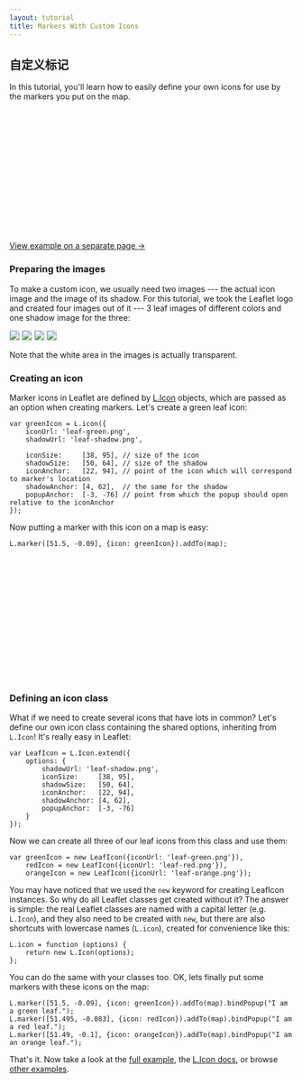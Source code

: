 ```yaml
---
layout: tutorial
title: Markers With Custom Icons
---
```


## 自定义标记

In this tutorial, you'll learn how to easily define your own icons for use by the markers you put on the map.

<div id="map" class="map" style="height: 220px"></div>

[View example on a separate page &rarr;](custom-icons-example.html)


### Preparing the images

To make a custom icon, we usually need two images --- the actual icon image and the image of its shadow. For this tutorial, we took the Leaflet logo and created four images out of it --- 3 leaf images of different colors and one shadow image for the three:

<p>
	<img style="border: 1px solid #ccc" src="../docs/images/leaf-green.png" />
	<img style="border: 1px solid #ccc" src="../docs/images/leaf-red.png" />
	<img style="border: 1px solid #ccc" src="../docs/images/leaf-orange.png" />
	<img style="border: 1px solid #ccc" src="../docs/images/leaf-shadow.png" />
</p>

Note that the white area in the images is actually transparent.

### Creating an icon

Marker icons in Leaflet are defined by [L.Icon](../reference.html#icon) objects, which are passed as an option when creating markers. Let's create a green leaf icon:

	var greenIcon = L.icon({
		iconUrl: 'leaf-green.png',
		shadowUrl: 'leaf-shadow.png',

		iconSize:     [38, 95], // size of the icon
		shadowSize:   [50, 64], // size of the shadow
		iconAnchor:   [22, 94], // point of the icon which will correspond to marker's location
		shadowAnchor: [4, 62],  // the same for the shadow
		popupAnchor:  [-3, -76] // point from which the popup should open relative to the iconAnchor
	});

Now putting a marker with this icon on a map is easy:

	L.marker([51.5, -0.09], {icon: greenIcon}).addTo(map);

<div id="map2" class="map" style="height: 220px"></div>

### Defining an icon class

What if we need to create several icons that have lots in common? Let's define our own icon class containing the shared options, inheriting from `L.Icon`! It's really easy in Leaflet:

	var LeafIcon = L.Icon.extend({
		options: {
			shadowUrl: 'leaf-shadow.png',
			iconSize:     [38, 95],
			shadowSize:   [50, 64],
			iconAnchor:   [22, 94],
			shadowAnchor: [4, 62],
			popupAnchor:  [-3, -76]
		}
	});

Now we can create all three of our leaf icons from this class and use them:

	var greenIcon = new LeafIcon({iconUrl: 'leaf-green.png'}),
		redIcon = new LeafIcon({iconUrl: 'leaf-red.png'}),
		orangeIcon = new LeafIcon({iconUrl: 'leaf-orange.png'});

You may have noticed that we used the `new` keyword for creating LeafIcon instances. So why do all Leaflet classes get created without it? The answer is simple: the real Leaflet classes are named with a capital letter (e.g. `L.Icon`), and they also need to be created with `new`, but there are also shortcuts with lowercase names (`L.icon`), created for convenience like this:

	L.icon = function (options) {
		return new L.Icon(options);
	};

You can do the same with your classes too. OK, lets finally put some markers with these icons on the map:

	L.marker([51.5, -0.09], {icon: greenIcon}).addTo(map).bindPopup("I am a green leaf.");
	L.marker([51.495, -0.083], {icon: redIcon}).addTo(map).bindPopup("I am a red leaf.");
	L.marker([51.49, -0.1], {icon: orangeIcon}).addTo(map).bindPopup("I am an orange leaf.");

That's it. Now take a look at the [full example](custom-icons-example.html), the [L.Icon docs](../reference.html#icon), or browse [other examples](../examples.html).

<script>
	var map = L.map('map').setView([51.5, -0.09], 13);

	L.tileLayer(MB_URL, {attribution: MB_ATTR, id: 'mapbox.light'}).addTo(map);

	var LeafIcon = L.Icon.extend({
		options: {
			iconUrl: '../docs/images/leaf-green.png',
			shadowUrl: '../docs/images/leaf-shadow.png',
			iconSize: [38, 95],
			shadowSize: [50, 64],
			iconAnchor: [22, 94],
			shadowAnchor: [4, 62],
			popupAnchor: [-3, -76]
		}
	});

	var greenIcon = new LeafIcon(),
		redIcon = new LeafIcon({iconUrl: '../docs/images/leaf-red.png'}),
		orangeIcon = new LeafIcon({iconUrl: '../docs/images/leaf-orange.png'});

	var marker1 = new L.Marker(new L.LatLng(51.5, -0.09), {icon: greenIcon}),
		marker2 = new L.Marker(new L.LatLng(51.495, -0.083), {icon: redIcon}),
		marker3 = new L.Marker(new L.LatLng(51.49, -0.1), {icon: orangeIcon});

	marker1.bindPopup("I am a green leaf.");
	marker2.bindPopup("I am a red leaf.");
	marker3.bindPopup("I am an orange leaf.");

	map.addLayer(marker1).addLayer(marker2).addLayer(marker3);



	var map2 = L.map('map2').setView([51.505, -0.09], 13);

	L.tileLayer(MB_URL, {attribution: MB_ATTR, id: 'mapbox.light'}).addTo(map2);

	var greenIcon2 = L.icon({
		iconUrl: '../docs/images/leaf-green.png',
		shadowUrl: '../docs/images/leaf-shadow.png',
		iconSize: [38, 95],
		shadowSize: [50, 64],
		iconAnchor: [22, 94],
		shadowAnchor: [4, 62],
		popupAnchor: [-3, -76]
	});

	L.marker([51.5, -0.09], {icon: greenIcon2}).addTo(map2);

</script>
